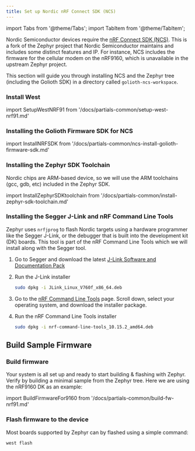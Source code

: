 ```yaml
---
title: Set up Nordic nRF Connect SDK (NCS)
---
```


import Tabs from '@theme/Tabs';
import TabItem from '@theme/TabItem';

Nordic Semiconductor devices require the [nRF Connect SDK
(NCS)](https://www.nordicsemi.com/Products/Development-software/nRF-Connect-SDK).
This is a fork of the Zephyr project that Nordic Semiconductor maintains and
includes some distinct features and IP. For instance, NCS includes the firmware
for the cellular modem on the nRF9160, which is unavailable in the upstream
Zephyr project.

This section will guide you through installing NCS and the Zephyr tree
(including the Golioth SDK) in a directory called `golioth-ncs-workspace`.

### Install West

import SetupWestNRF91 from '/docs/partials-common/setup-west-nrf91.md'

<SetupWestNRF91/>

### Installing the Golioth Firmware SDK for NCS

import InstallNRFSDK from '/docs/partials-common/ncs-install-golioth-firmware-sdk.md'

<InstallNRFSDK/>

### Installing the Zephyr SDK Toolchain

Nordic chips are ARM-based device, so we will use the ARM toolchains (gcc, gdb, etc) included in the Zephyr SDK.

import InstallZephyrSDKtoolchain from '/docs/partials-common/install-zephyr-sdk-toolchain.md'

<InstallZephyrSDKtoolchain/>

### Installing the Segger J-Link and nRF Command Line Tools

Zephyr uses `nrfjprog` to flash Nordic targets using a hardware programmer like the Segger J-Link, or the debugger that is built into the development kit (DK) boards. This tool is part of the nRF Command Line Tools which we will install along with the Segger tool.

1. Go to Segger and download the latest [J-Link Software and Documentation Pack](https://www.segger.com/downloads/jlink)

2. Run the J-Link installer

    ```bash
    sudo dpkg -i JLink_Linux_V760f_x86_64.deb
    ```

3. Go to the [nRF Command Line Tools](https://www.nordicsemi.com/Products/Development-tools/nrf-command-line-tools/download) page. Scroll down, select your operating system, and download the installer package.

4. Run the nRF Command Line Tools installer

    ```bash
    sudo dpkg -i nrf-command-line-tools_10.15.2_amd64.deb
    ```

## Build Sample Firmware

### Build firmware

Your system is all set up and ready to start building & flashing with Zephyr. Verify by building a minimal sample from the Zephyr tree. Here we are using the nRF9160 DK as an example:

import BuildFirmwareFor9160 from '/docs/partials-common/build-fw-nrf91.md'

<BuildFirmwareFor9160/>

### Flash firmware to the device

Most boards supported by Zephyr can by flashed using a simple command:

```bash
west flash
```
